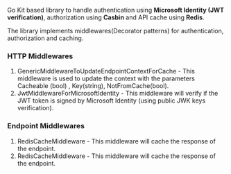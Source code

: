 Go Kit based library to handle authentication using **Microsoft Identity (JWT verification)**, authorization using **Casbin** and API cache using **Redis**.

The library implements middlewares(Decorator patterns) for authentication, authorization and caching.


### HTTP Middlewares 
1. GenericMiddlewareToUpdateEndpointContextForCache - This middleware is used to update the context with the parameters Cacheable (bool) , Key(string), NotFromCache(bool).
2. JwtMiddlewareForMicrosoftIdentity - This middleware will verify if the JWT token is signed by Microsoft Identity (using public JWK keys verification).

### Endpoint Middlewares 
1.  RedisCacheMiddleware - This middleware will cache the response of the endpoint.
1.  RedisCacheMiddleware - This middleware will cache the response of the endpoint.
